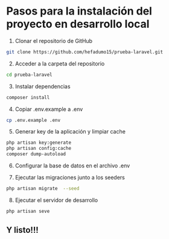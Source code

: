 # Pasos para la instalación del proyecto en desarrollo local

1. Clonar el repositorio de GitHub

```bash
git clone https://github.com/hefadumo15/prueba-laravel.git
```

2. Acceder a la carpeta del repositorio

```bash
cd prueba-laravel
```

3. Instalar dependencias

```bash
composer install
```

4. Copiar .env.example a .env

```bash
cp .env.example .env
```

5. Generar key de la aplicación y limpiar cache

```bash
php artisan key:generate
php artisan config:cache
composer dump-autoload
```

6. Configurar la base de datos en el archivo .env

7. Ejecutar las migraciones junto a los seeders

```bash
php artisan migrate  --seed
```

8. Ejecutar el servidor de desarrollo

```bash
php artisan seve
```

## Y listo!!!